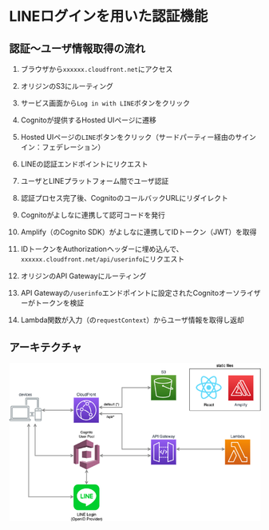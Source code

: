 # LINEログインを用いた認証機能

## 認証〜ユーザ情報取得の流れ

1. ブラウザから`xxxxxx.cloudfront.net`にアクセス

2. オリジンのS3にルーティング

3. サービス画面から`Log in with LINE`ボタンをクリック

4. Cognitoが提供するHosted UIページに遷移

5. Hosted UIページの`LINE`ボタンをクリック（サードパーティー経由のサインイン：フェデレーション）

6. LINEの認証エンドポイントにリクエスト

7. ユーザとLINEプラットフォーム間でユーザ認証

8. 認証プロセス完了後、CognitoのコールバックURLにリダイレクト

9. Cognitoがよしなに連携して認可コードを発行

10. Amplify（のCognito SDK）がよしなに連携してIDトークン（JWT）を取得

11. IDトークンをAuthorizationヘッダーに埋め込んで、`xxxxxx.cloudfront.net/api/userinfo`にリクエスト

12. オリジンのAPI Gatewayにルーティング

13. API Gatewayの`/userinfo`エンドポイントに設定されたCognitoオーソライザーがトークンを検証

14. Lambda関数が入力（の`requestContext`）からユーザ情報を取得し返却

## アーキテクチャ

![LINE Login Architecture](./image/line-login.drawio.png)
